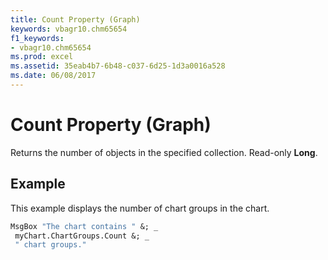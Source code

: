 ```yaml
---
title: Count Property (Graph)
keywords: vbagr10.chm65654
f1_keywords:
- vbagr10.chm65654
ms.prod: excel
ms.assetid: 35eab4b7-6b48-c037-6d25-1d3a0016a528
ms.date: 06/08/2017
---
```



# Count Property (Graph)

Returns the number of objects in the specified collection. Read-only  **Long**.


## Example

This example displays the number of chart groups in the chart.


```vb
MsgBox "The chart contains " &; _ 
 myChart.ChartGroups.Count &; _ 
 " chart groups."
```


